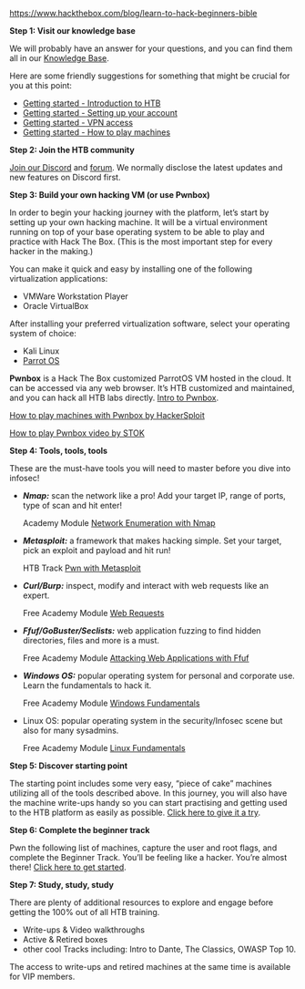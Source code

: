 https://www.hackthebox.com/blog/learn-to-hack-beginners-bible

**Step 1: Visit our knowledge base**

We will probably have an answer for your questions, and you can find them all in our [Knowledge Base](https://help.hackthebox.eu/).

Here are some friendly suggestions for something that might be crucial for you at this point:

-   [Getting started - Introduction to HTB](https://help.hackthebox.eu/en/articles/5185158-gs-introduction-to-hack-the-box)
-   [Getting started - Setting up your account](https://help.hackthebox.eu/en/articles/5185265-gs-setting-up-your-account)
-   [Getting started - VPN access](https://help.hackthebox.eu/en/articles/5185687-gs-introduction-to-lab-access)
-   [Getting started - How to play machines](https://help.hackthebox.eu/en/articles/5185338-gs-how-to-play-machines)

**Step 2: Join the HTB community**

[Join our Discord](https://discordapp.com/invite/hRXnCFA) and [forum](https://forum.hackthebox.eu/). We normally disclose the latest updates and new features on Discord first.

**Step 3: Build your own hacking VM (or use Pwnbox)**

In order to begin your hacking journey with the platform, let’s start by setting up your own hacking machine. It will be a virtual environment running on top of your base operating system to be able to play and practice with Hack The Box. (This is the most important step for every hacker in the making.)

You can make it quick and easy by installing one of the following virtualization applications:

-   VMWare Workstation Player
-   Oracle VirtualBox

After installing your preferred virtualization software, select your operating system of choice:

-   Kali Linux
-   [Parrot OS](https://parrotsec.org/)

**Pwnbox** is a Hack The Box customized ParrotOS VM hosted in the cloud. It can be accessed via any web browser. It’s HTB customized and maintained, and you can hack all HTB labs directly. [Intro to Pwnbox](https://help.hackthebox.eu/machines-challenges/v2-pwnbox).

[How to play machines with Pwnbox by HackerSploit](https://www.youtube.com/watch?v=6D_6pkX7_So)

[How to play Pwnbox video by STOK](https://www.youtube.com/watch?v=PyzzP5Ox-rI)

**Step 4: Tools, tools, tools**

These are the must-have tools you will need to master before you dive into infosec!

-   _**Nmap:**_ scan the network like a pro! Add your target IP, range of ports, type of scan and hit enter!
    
    Academy Module [Network Enumeration with Nmap](https://academy.hackthebox.eu/course/preview/network-enumeration-with-nmap)
    
-   _**Metasploit:**_ a framework that makes hacking simple. Set your target, pick an exploit and payload and hit run!
    
    HTB Track [Pwn with Metasploit](https://app.hackthebox.eu/tracks/12)
    
-   _**Curl/Burp:**_ inspect, modify and interact with web requests like an expert.
    
    Free Academy Module [Web Requests](https://academy.hackthebox.eu/module/details/35)
    
-   _**Ffuf/GoBuster/Seclists:**_ web application fuzzing to find hidden directories, files and more is a must.
    
    Free Academy Module [Attacking Web Applications with Ffuf](https://academy.hackthebox.eu/course/preview/attacking-web-applications-with-ffuf)
    
-   _**Windows OS:**_ popular operating system for personal and corporate use. Learn the fundamentals to hack it.
    
    Free Academy Module [Windows Fundamentals](https://academy.hackthebox.eu/course/preview/windows-fundamentals)
    
-   Linux OS: popular operating system in the security/Infosec scene but also for many sysadmins.
    
    Free Academy Module [Linux Fundamentals](https://academy.hackthebox.eu/course/preview/linux-fundamentals)
    

**Step 5: Discover starting point**

The starting point includes some very easy, “piece of cake” machines utilizing all of the tools described above. In this journey, you will also have the machine write-ups handy so you can start practising and getting used to the HTB platform as easily as possible. [Click here to give it a try](https://app.hackthebox.eu/starting-point).

**Step 6: Complete the beginner track**

Pwn the following list of machines, capture the user and root flags, and complete the Beginner Track. You’ll be feeling like a hacker. You’re almost there! [Click here to get started](https://app.hackthebox.eu/tracks/1).

**Step 7: Study, study, study**

There are plenty of additional resources to explore and engage before getting the 100% out of all HTB training.

-   Write-ups & Video walkthroughs
-   Active & Retired boxes
-   other cool Tracks including: Intro to Dante, The Classics, OWASP Top 10.

The access to write-ups and retired machines at the same time is available for VIP members.
